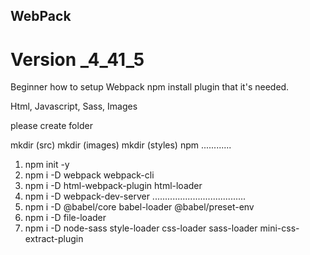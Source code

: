 ## WebPack

# Version _4_41_5

Beginner how to setup Webpack npm install plugin that it's needed.

Html, Javascript, Sass, Images

please create folder

mkdir (src)
mkdir (images)
mkdir (styles)
npm
............
1. npm init -y
2. npm i -D webpack webpack-cli
3. npm i -D html-webpack-plugin html-loader
4. npm i -D webpack-dev-server
.....................................
5. npm i -D @babel/core babel-loader @babel/preset-env
6. npm i -D file-loader
7. npm i -D node-sass style-loader css-loader sass-loader mini-css-extract-plugin
